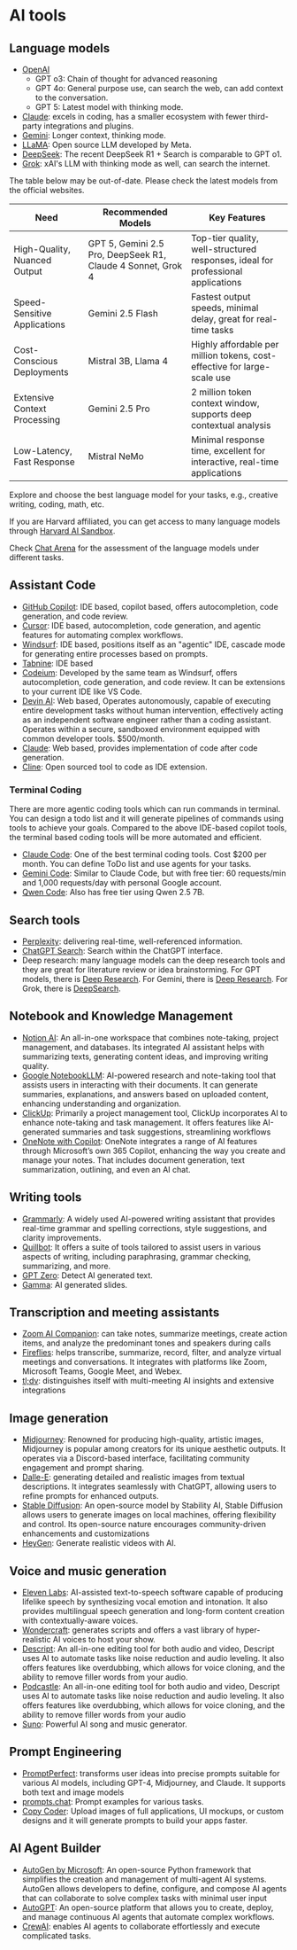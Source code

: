 # AI tools

## Language models

- [OpenAI](https://chatgpt.com/)
    - GPT o3: Chain of thought for advanced reasoning
    - GPT 4o: General purpose use, can search the web, can add context to the conversation.
    - GPT 5: Latest model with thinking mode.
- [Claude](https://www.anthropic.com/): excels in coding, has a smaller ecosystem with fewer third-party integrations and plugins.
- [Gemini](https://gemini.google.com/): Longer context, thinking mode.
- [LLaMA](https://www.llama.com/): Open source LLM developed by Meta.
- [DeepSeek](https://www.deepseek.com/): The recent DeepSeek R1 + Search is comparable to GPT o1.
- [Grok](https://grok.com/): xAI's LLM with thinking mode as well, can search the internet.

The table below may be out-of-date. Please check the latest models from the official websites.

| **Need**                         | **Recommended Models**                        | **Key Features**                                                                 |
|-----------------------------------|-----------------------------------------------|----------------------------------------------------------------------------------|
| High-Quality, Nuanced Output      | GPT 5, Gemini 2.5 Pro, DeepSeek R1, Claude 4 Sonnet, Grok 4| Top-tier quality, well-structured responses, ideal for professional applications |
| Speed-Sensitive Applications      | Gemini 2.5 Flash       | Fastest output speeds, minimal delay, great for real-time tasks                  |
| Cost-Conscious Deployments        | Mistral 3B, Llama 4                      | Highly affordable per million tokens, cost-effective for large-scale use         |
| Extensive Context Processing      | Gemini 2.5 Pro                  | 2 million token context window, supports deep contextual analysis                |
| Low-Latency, Fast Response        | Mistral NeMo                      | Minimal response time, excellent for interactive, real-time applications         |

Explore and choose the best language model for your tasks, e.g., creative writing, coding, math, etc.

If you are Harvard affiliated, you can get access to many language models through [Harvard AI Sandbox](https://huit.harvard.edu/ai-sandbox).

Check [Chat Arena](https://lmarena.ai/?leaderboard) for the assessment of the language models under different tasks.

## Assistant Code

- [GitHub Copilot](https://github.com/features/copilot): IDE based, copilot based, offers autocompletion, code generation, and code review.
- [Cursor](https://www.cursor.com/): IDE based, autocompletion, code generation, and agentic features for automating complex workflows.
- [Windsurf](https://windsurf.dev/): IDE based, positions itself as an "agentic" IDE, cascade mode for generating entire processes based on prompts.
- [Tabnine](https://www.tabnine.com/): IDE based
- [Codeium](https://codeium.com/): Developed by the same team as Windsurf, offers autocompletion, code generation, and code review. It can be extensions to your current IDE like VS Code.
- [Devin AI](https://devin.ai/): Web based, Operates autonomously, capable of executing entire development tasks without human intervention, effectively acting as an independent software engineer rather than a coding assistant. Operates within a secure, sandboxed environment equipped with common developer tools. $500/month.
- [Claude](https://www.anthropic.com/): Web based, provides implementation of code after code generation.
- [Cline](https://github.com/cline/cline): Open sourced tool to code as IDE extension.

### Terminal Coding

There are more agentic coding tools which can run commands in terminal. You can design a todo list and it will generate pipelines of commands using tools to achieve your goals. Compared to the above IDE-based copilot tools, the terminal based coding tools will be more automated and efficient.

- [Claude Code](https://www.anthropic.com/claude-code): One of the best terminal coding tools. Cost $200 per month. You can define ToDo list and use agents for your tasks.
- [Gemini Code](https://github.com/google-gemini/gemini-cli): Similar to Claude Code, but with free tier: 60 requests/min and 1,000 requests/day with personal Google account.
- [Qwen Code](https://github.com/QwenLM/qwen-code): Also has free tier using Qwen 2.5 7B.

## Search tools

- [Perplexity](https://www.perplexity.ai/): delivering real-time, well-referenced information.
- [ChatGPT Search](https://chatgpt.com/?hints=search): Search within the ChatGPT interface.
- Deep research: many language models can the deep research tools and they are great for literature review or idea brainstorming. For GPT models, there is [Deep Research](https://openai.com/index/introducing-deep-research/). For Gemini, there is [Deep Research](https://gemini.google/overview/deep-research/). For Grok, there is [DeepSearch](https://x.com/xai/status/1892400134178164775?lang=en).



## Notebook and Knowledge Management

- [Notion AI](https://www.notion.com/help/guides/category/ai): An all-in-one workspace that combines note-taking, project management, and databases. Its integrated AI assistant helps with summarizing texts, generating content ideas, and improving writing quality.
- [Google NotebookLLM](https://notebooklm.google.com/): AI-powered research and note-taking tool that assists users in interacting with their documents. It can generate summaries, explanations, and answers based on uploaded content, enhancing understanding and organization.
- [ClickUp](https://clickup.com/): Primarily a project management tool, ClickUp incorporates AI to enhance note-taking and task management. It offers features like AI-generated summaries and task suggestions, streamlining workflows
- [OneNote with Copilot](https://support.microsoft.com/en-us/office/welcome-to-copilot-in-onenote-34b30802-02ae-4676-a88c-82f8d5e586dd): OneNote integrates a range of AI features through Microsoft’s own 365 Copilot, enhancing the way you create and manage your notes. That includes document generation, text summarization, outlining, and even an AI chat.

## Writing tools

- [Grammarly](https://www.grammarly.com/): A widely used AI-powered writing assistant that provides real-time grammar and spelling corrections, style suggestions, and clarity improvements. 
- [Quillbot](https://quillbot.com/): It offers a suite of tools tailored to assist users in various aspects of writing, including paraphrasing, grammar checking, summarizing, and more.
- [GPT Zero](https://www.gptzero.com/): Detect AI generated text.
- [Gamma](https://gamma.app/): AI generated slides.

## Transcription and meeting assistants

- [Zoom AI Companion](https://www.zoom.com/en/ai-assistant/): can take notes, summarize meetings, create action items, and analyze the predominant tones and speakers during calls
- [Fireflies](https://fireflies.ai/): helps transcribe, summarize, record, filter, and analyze virtual meetings and conversations. It integrates with platforms like Zoom, Microsoft Teams, Google Meet, and Webex.
- [tl;dv](https://tldv.io/): distinguishes itself with multi-meeting AI insights and extensive integrations

## Image generation

- [Midjourney](https://www.midjourney.com/): Renowned for producing high-quality, artistic images, Midjourney is popular among creators for its unique aesthetic outputs. It operates via a Discord-based interface, facilitating community engagement and prompt sharing.
- [Dalle-E](https://labs.openai.com/a/dalle-e): generating detailed and realistic images from textual descriptions. It integrates seamlessly with ChatGPT, allowing users to refine prompts for enhanced outputs.
- [Stable Diffusion](https://huggingface.co/stabilityai): An open-source model by Stability AI, Stable Diffusion allows users to generate images on local machines, offering flexibility and control. Its open-source nature encourages community-driven enhancements and customizations
- [HeyGen](https://www.heygen.com/): Generate realistic videos with AI.

## Voice and music generation

- [Eleven Labs](https://elevenlabs.io/): AI-assisted text-to-speech software capable of producing lifelike speech by synthesizing vocal emotion and intonation. It also provides multilingual speech generation and long-form content creation with contextually-aware voices.
- [Wondercraft](https://www.wondercraft.ai/): generates scripts and offers a vast library of hyper-realistic AI voices to host your show. 
- [Descript](https://www.descript.com/): An all-in-one editing tool for both audio and video, Descript uses AI to automate tasks like noise reduction and audio leveling. It also offers features like overdubbing, which allows for voice cloning, and the ability to remove filler words from your audio.
- [Podcastle](https://podcastle.ai/): An all-in-one editing tool for both audio and video, Descript uses AI to automate tasks like noise reduction and audio leveling. It also offers features like overdubbing, which allows for voice cloning, and the ability to remove filler words from your audio
- [Suno](https://suno.com/): Powerful AI song and music generator.


## Prompt Engineering

- [PromptPerfect](https://promptperfect.jina.ai/): transforms user ideas into precise prompts suitable for various AI models, including GPT-4, Midjourney, and Claude. It supports both text and image models
- [prompts.chat](https://prompts.chat/): Prompt examples for various tasks.
- [Copy Coder](https://copycoder.ai/): Upload images of full applications, UI mockups, or custom designs and it will generate prompts to build your apps faster.

## AI Agent Builder

- [AutoGen by Microsoft](https://microsoft.github.io/autogen/0.2/): An open-source Python framework that simplifies the creation and management of multi-agent AI systems. AutoGen allows developers to define, configure, and compose AI agents that can collaborate to solve complex tasks with minimal user input
- [AutoGPT](https://github.com/Significant-Gravitas/AutoGPT): An open-source platform that allows you to create, deploy, and manage continuous AI agents that automate complex workflows.
- [CrewAI](https://www.crewai.com/): enables AI agents to collaborate effortlessly and execute complicated tasks. 